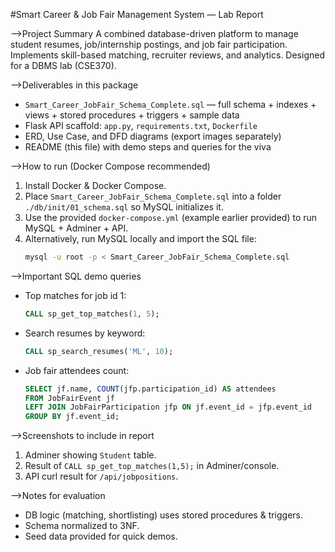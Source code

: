 #Smart Career & Job Fair Management System — Lab Report

-->Project Summary
A combined database-driven platform to manage student resumes, job/internship postings, and job fair participation. Implements skill-based matching, recruiter reviews, and analytics. Designed for a DBMS lab (CSE370).

-->Deliverables in this package
- `Smart_Career_JobFair_Schema_Complete.sql` — full schema + indexes + views + stored procedures + triggers + sample data
- Flask API scaffold: `app.py`, `requirements.txt`, `Dockerfile`
- ERD, Use Case, and DFD diagrams (export images separately)
- README (this file) with demo steps and queries for the viva

-->How to run (Docker Compose recommended)
1. Install Docker & Docker Compose.
2. Place `Smart_Career_JobFair_Schema_Complete.sql` into a folder `./db/init/01_schema.sql` so MySQL initializes it.
3. Use the provided `docker-compose.yml` (example earlier provided) to run MySQL + Adminer + API.
4. Alternatively, run MySQL locally and import the SQL file:
   ```bash
   mysql -u root -p < Smart_Career_JobFair_Schema_Complete.sql
   ```

-->Important SQL demo queries
- Top matches for job id 1:
  ```sql
  CALL sp_get_top_matches(1, 5);
  ```
- Search resumes by keyword:
  ```sql
  CALL sp_search_resumes('ML', 10);
  ```
- Job fair attendees count:
  ```sql
  SELECT jf.name, COUNT(jfp.participation_id) AS attendees
  FROM JobFairEvent jf
  LEFT JOIN JobFairParticipation jfp ON jf.event_id = jfp.event_id
  GROUP BY jf.event_id;
  ```
-->Screenshots to include in report
1. Adminer showing `Student` table.
2. Result of `CALL sp_get_top_matches(1,5);` in Adminer/console.
3. API curl result for `/api/jobpositions`.

-->Notes for evaluation
- DB logic (matching, shortlisting) uses stored procedures & triggers.
- Schema normalized to 3NF.
- Seed data provided for quick demos.

